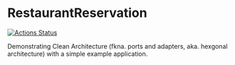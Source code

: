 # RestaurantReservation

[![Actions Status](https://github.com/thma/RestaurantReservation/workflows/Haskell%20CI/badge.svg)](https://github.com/thma/RestaurantReservation/actions)

Demonstrating Clean Architecture (fkna. ports and adapters, aka. hexgonal architecture) with a simple example application.
